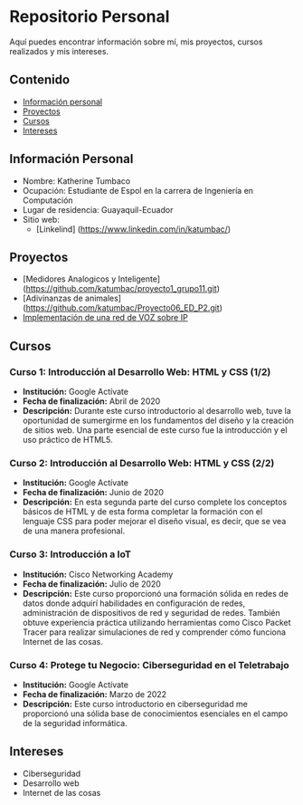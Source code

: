 # Repositorio Personal

Aquí puedes encontrar información sobre mí, mis proyectos, cursos realizados y mis intereses.

## Contenido

* [Información personal](#información-personal)
* [Proyectos](#proyectos)
* [Cursos](#cursos)
* [Intereses](#intereses)

## Información Personal

* Nombre: Katherine Tumbaco
* Ocupación: Estudiante de Espol en la carrera de Ingeniería en Computación
* Lugar de residencia: Guayaquil-Ecuador
* Sitio web: 
  * [Linkelind] (https://www.linkedin.com/in/katumbac/)
  
## Proyectos
* [Medidores Analogicos y Inteligente] (https://github.com/katumbac/proyecto1_grupo11.git)
* [Adivinanzas de animales] (https://github.com/katumbac/Proyecto06_ED_P2.git)
* [Implementación de una red de VOZ sobre IP](https://youtu.be/ipC09Juz4-k?si=E6_pUEa8MS9ACOXc)

## Cursos

### Curso 1: Introducción al Desarrollo Web: HTML y CSS (1/2) 

- **Institución:** Google Actívate
- **Fecha de finalización:** Abril de 2020
- **Descripción:** Durante este curso introductorio al desarrollo web, tuve la oportunidad de sumergirme en los fundamentos del diseño y la creación de sitios web. Una parte esencial de este curso fue la introducción y el uso práctico de HTML5.

### Curso 2: Introducción al Desarrollo Web: HTML y CSS (2/2) 

- **Institución:** Google Actívate
- **Fecha de finalización:** Junio de 2020
- **Descripción:** En esta segunda parte del curso complete los conceptos básicos de HTML y de esta forma completar la formación con el lenguaje CSS para poder mejorar el diseño visual, es decir, que se vea de una manera profesional.

### Curso 3: Introducción a IoT

- **Institución:** Cisco Networking Academy
- **Fecha de finalización:** Julio de 2020
- **Descripción:** Este curso proporcionó una formación sólida en redes de datos donde adquirí habilidades en configuración de redes, administración de dispositivos de red y seguridad de redes. También obtuve experiencia práctica utilizando herramientas como Cisco Packet Tracer para realizar simulaciones de red y comprender cómo funciona Internet de las cosas.
  
### Curso 4: Protege tu Negocio: Ciberseguridad en el Teletrabajo

- **Institución:** Google Actívate
- **Fecha de finalización:** Marzo de 2022
- **Descripción:** Este curso introductorio en ciberseguridad me proporcionó una sólida base de conocimientos esenciales en el campo de la seguridad informática.

## Intereses

* Ciberseguridad
* Desarrollo web
* Internet de las cosas 

